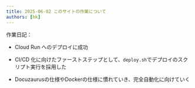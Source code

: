 ```yaml
---
title: 2025-06-02 このサイトの作業について
authors: [hk]
---
```


作業日記：

- Cloud Run へのデプロイに成功

- CI/CD 化に向けたファーストステップとして、`deploy.sh`でデプロイのスクリプト実行を採用した

<!-- truncate -->

- Docuzaurusの仕様やDockerの仕様に慣れていき、完全自動化に向けていく

